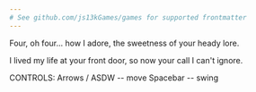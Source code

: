 ```yaml
---
# See github.com/js13kGames/games for supported frontmatter
---
```

Four, oh four...
how I adore,
the sweetness of
your heady lore.

I lived my life
at your front door,
so now your call
I can't ignore.

CONTROLS:
Arrows / ASDW -- move
Spacebar -- swing